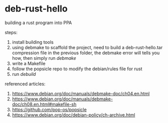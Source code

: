 # deb-rust-hello
building a rust program into PPA

steps:

1. install building tools
1. using debmake to scaffold the project, 
	need to build a deb-rust-hello.tar compression file in the previous folder, 
	the debmake error will tells you how,
	then simply run *debmake* 
1. write a Makefile
1. follow the popsicle repo to modify the debian/rules file for rust
1. run *debuild* 

referenced articles:

1. https://www.debian.org/doc/manuals/debmake-doc/ch04.en.html
1. https://www.debian.org/doc/manuals/debmake-doc/ch08.en.html#makefile-sh
1. https://github.com/pop-os/popsicle
1. https://www.debian.org/doc/debian-policy/ch-archive.html

